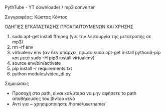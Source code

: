 PythTube - YT downloader / mp3 converter

Συγγραφέας: Κώστας Κόντος

ΟΔΗΓΙΕΣ ΕΓΚΑΤΑΣΤΑΣΗΣ ΠΡΟΑΠΑΙΤΟΥΜΕΝΩΝ ΚΑΙ ΧΡΗΣΗΣ

1. sudo apt-get install ffmpeg (για την λειτουργία της μετατροπής σε mp3)
2. rm -rf env
3. virtualenv env (αν δεν υπάρχει, πρώτα sudo apt-get install python3-pip και
   μετά sudo -H pip3 install virtualenv)
4. source env/bin/activate
5. pip install -r requirements.txt
6. python modules/video_dl.py

Σημειώσεις
- Προσοχή στα path, είναι καλύτερα να μην αφήσετε το path αποθήκευσης του
  βίντεο κενό
- Αντί για ~ χρησιμοποιήστε /home/username/
